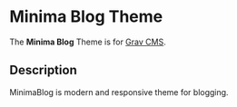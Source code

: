 # Minima Blog Theme

The **Minima Blog** Theme is for [Grav CMS](http://github.com/getgrav/grav).

## Description

MinimaBlog is modern and responsive theme for blogging.
